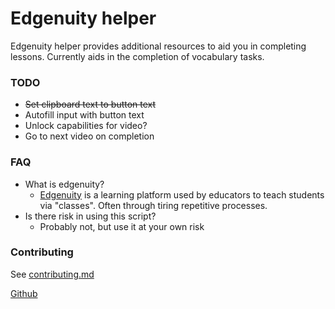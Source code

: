 # Edgenuity helper

Edgenuity helper provides additional resources to aid you in completing lessons. Currently aids in the completion of vocabulary tasks.


### TODO
- ~~Set clipboard text to button text~~
- Autofill input with button text
- Unlock capabilities for video?
- Go to next video on completion

### FAQ

- What is edgenuity?
  - [Edgenuity](https://edgenuity.com) is a learning platform used by educators to teach students via "classes". Often through tiring repetitive processes.
- Is there risk in using this script?
  - Probably not, but use it at your own risk

### Contributing
See [contributing.md](https://github.com/agrd22/edgenuity-helper/blob/main/contributing.md)

[Github](https://github.com/agrd22/edgenuity-helper)
